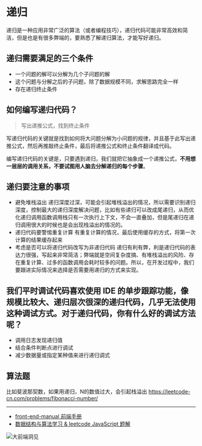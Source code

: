 # 递归

递归是一种应用非常广泛的算法（或者编程技巧），递归代码可能非常高效和简洁，但是也是有很多弊端的，要熟悉了解递归算法，才能写好递归。


## 递归需要满足的三个条件

- 一个问题的解可以分解为几个子问题的解
- 这个问题与分解之后的子问题，除了数据规模不同，求解思路完全一样
- 存在递归终止条件

## 如何编写递归代码？

> 写出递推公式，找到终止条件

写递归代码的关键就是找到如何将大问题分解为小问题的规律，并且基于此写出递推公式，然后再推敲终止条件，最后将递推公式和终止条件翻译成代码。

编写递归代码的关键是，只要遇到递归，我们就把它抽象成一个递推公式，**不用想一层层的调用关系，不要试图用人脑去分解递归的每个步骤**。

## 递归要注意的事项

- 避免堆栈溢出
   递归深度过深，可能会引起堆栈溢出的情况，所以需要识别递归深度，控制最大的递归深度解决问题，比如有些递归可以改成尾递归，从而优化递归调用函数调用栈只有一次执行上下文，不会一直叠加，但是尾递归在递归调用很大的时候也是会出现栈溢出的情况的。
- 递归代码要警惕重复计算
  有重复计算的情况，最后使用缓存的方式，将第一次计算的结果缓存起来
- 考虑是否可以将递归代码改写为非递归代码
  递归有利有弊，利是递归代码的表达力很强，写起来非常简洁；弊端就是空间复杂度搞、有堆栈溢出的风险、存在重复计算、过多的函数调用会耗时较多的问题。所以，在开发过程中，我们要跟进实际情况来选择是否需要用递归的方式来实现。


## 我们平时调试代码喜欢使用 IDE 的单步跟踪功能，像规模比较大、递归层次很深的递归代码，几乎无法使用这种调试方式。对于递归代码，你有什么好的调试方法呢？

- 调用日志发现递归值
- 结合条件判断点进行调试
- 减少数据量或指定某种值来进行递归调式


##  算法题

比如斐波那契数，如果用递归，N的数值过大，会引起栈溢出
https://leetcode-cn.com/problems/fibonacci-number/


--- 

- [front-end-manual 前端手册](https://github.com/giscafer/front-end-manual)
- [数据结构与算法学习 & leetcode JavaScript 题解](https://github.com/giscafer/leetcode-js)

![大前端洞见](http://ww1.sinaimg.cn/large/940e68eegy1gcy1r1yeq5j20k008ctas.jpg)
